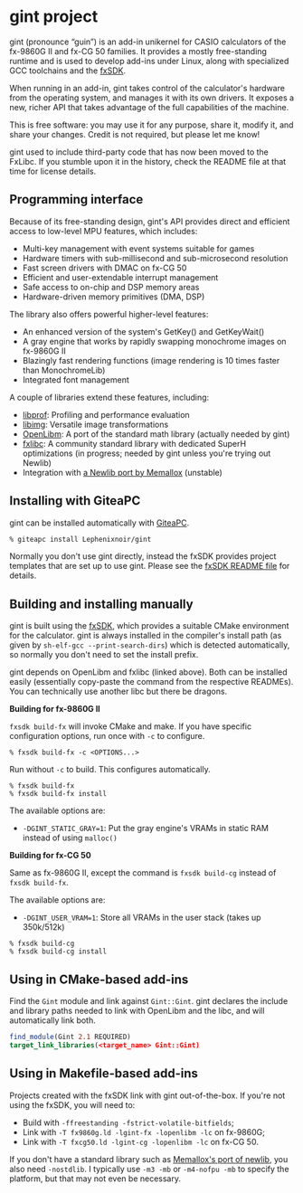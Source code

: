 # gint project

gint (pronounce “guin”) is an add-in unikernel for CASIO calculators of the
fx-9860G II and fx-CG 50 families. It provides a mostly free-standing runtime
and is used to develop add-ins under Linux, along with specialized GCC
toolchains and the [fxSDK](/Lephenixnoir/fxsdk).

When running in an add-in, gint takes control of the calculator's hardware
from the operating system, and manages it with its own drivers. It exposes a
new, richer API that takes advantage of the full capabilities of the machine.

This is free software: you may use it for any purpose, share it, modify it, and
share your changes. Credit is not required, but please let me know!

gint used to include third-party code that has now been moved to the FxLibc. If
you stumble upon it in the history, check the README file at that time for
license details.

## Programming interface

Because of its free-standing design, gint's API provides direct and efficient
access to low-level MPU features, which includes:

* Multi-key management with event systems suitable for games
* Hardware timers with sub-millisecond and sub-microsecond resolution
* Fast screen drivers with DMAC on fx-CG 50
* Efficient and user-extendable interrupt management
* Safe access to on-chip and DSP memory areas
* Hardware-driven memory primitives (DMA, DSP)

The library also offers powerful higher-level features:

* An enhanced version of the system's GetKey() and GetKeyWait()
* A gray engine that works by rapidly swapping monochrome images on fx-9860G II
* Blazingly fast rendering functions (image rendering is 10 times faster than
  MonochromeLib)
* Integrated font management

A couple of libraries extend these features, including:

* [libprof](/Lephenixnoir/libprof): Profiling and performance evaluation
* [libimg](/Lephenixnoir/libimg): Versatile image transformations
* [OpenLibm](/Lephenixnoir/OpenLibm): A port of the standard math library
  (actually needed by gint)
* [fxlibc](/Vhex-Kernel-Core/fxlibc/): A community standard library with
  dedicated SuperH optimizations (in progress; needed by gint unless you're
  trying out Newlib)
* Integration with [a Newlib port by Memallox](/PlaneteCasio/libc) (unstable)

## Installing with GiteaPC

gint can be installed automatically with [GiteaPC](/Lephenixnoir/GiteaPC).

```bash
% giteapc install Lephenixnoir/gint
```

Normally you don't use gint directly, instead the fxSDK provides project
templates that are set up to use gint. Please see the
[fxSDK README file](/Lephenixnoir/fxsdk) for details.

## Building and installing manually

gint is built using the [fxSDK](/Lephenixnoir/fxsdk), which provides a suitable
CMake environment for the calculator. gint is always installed in the
compiler's install path (as given by `sh-elf-gcc --print-search-dirs`) which is
detected automatically, so normally you don't need to set the install prefix.

gint depends on OpenLibm and fxlibc (linked above). Both can be installed
easily (essentially copy-paste the command from the respective READMEs). You
can technically use another libc but there be dragons.

**Building for fx-9860G II**

`fxsdk build-fx` will invoke CMake and make. If you have specific configuration
options, run once with `-c` to configure.

```
% fxsdk build-fx -c <OPTIONS...>
```

Run without `-c` to build. This configures automatically.

```
% fxsdk build-fx
% fxsdk build-fx install
```

The available options are:

* `-DGINT_STATIC_GRAY=1`: Put the gray engine's VRAMs in static RAM instead of
  using `malloc()`

**Building for fx-CG 50**

Same as fx-9860G II, except the command is `fxsdk build-cg` instead of `fxsdk
build-fx`.

The available options are:

* `-DGINT_USER_VRAM=1`: Store all VRAMs in the user stack (takes up 350k/512k)

```
% fxsdk build-cg
% fxsdk build-cg install
```

## Using in CMake-based add-ins

Find the `Gint` module and link against `Gint::Gint`. gint declares the include
and library paths needed to link with OpenLibm and the libc, and will
automatically link both.

```cmake
find_module(Gint 2.1 REQUIRED)
target_link_libraries(<target_name> Gint::Gint)
```

## Using in Makefile-based add-ins

Projects created with the fxSDK link with gint out-of-the-box. If you're not
using the fxSDK, you will need to:

* Build with `-ffreestanding -fstrict-volatile-bitfields`;
* Link with `-T fx9860g.ld -lgint-fx -lopenlibm -lc` on fx-9860G;
* Link with `-T fxcg50.ld -lgint-cg -lopenlibm -lc` on fx-CG 50.

If you don't have a standard library such as
[Memallox's port of newlib](/PlaneteCasio/libc), you also need `-nostdlib`. I
typically use `-m3 -mb` or `-m4-nofpu -mb` to specify the platform, but that
may not even be necessary.
